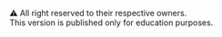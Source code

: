 :warning: All right reserved to their respective owners.<br>
This version is published only for education purposes.
